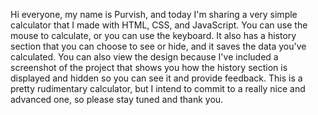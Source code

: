 Hi everyone, my name is Purvish, and today I'm sharing a very simple calculator that I made with HTML, CSS, and JavaScript. You can use the mouse to calculate, or you can use the keyboard. It also has a history section that you can choose to see or hide, and it saves the data you've calculated. You can also view the design because I've included a screenshot of the project that shows you how the history section is displayed and hidden so you can see it and provide feedback. This is a pretty rudimentary calculator, but I intend to commit to a really nice and advanced one, so please stay tuned and thank you.
